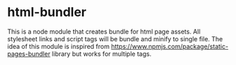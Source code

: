 # html-bundler
This is a node module that creates bundle for html page assets. All stylesheet links and script tags will be bundle and minify to single file. The idea of this module is inspired from https://www.npmjs.com/package/static-pages-bundler library but works for multiple tags.
